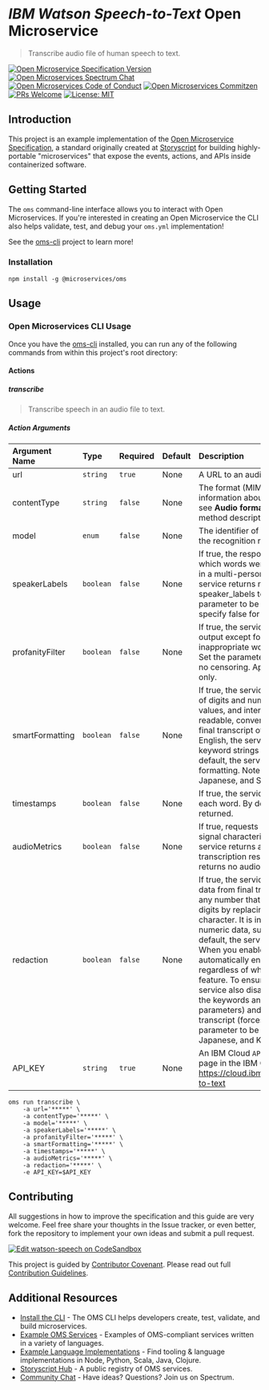 # _IBM Watson Speech-to-Text_ Open Microservice

> Transcribe audio file of human speech to text.

[![Open Microservice Specification Version](https://img.shields.io/badge/Open%20Microservice-1.0-477bf3.svg)](https://openmicroservices.org) [![Open Microservices Spectrum Chat](https://withspectrum.github.io/badge/badge.svg)](https://spectrum.chat/open-microservices) [![Open Microservices Code of Conduct](https://img.shields.io/badge/Contributor%20Covenant-v1.4%20adopted-ff69b4.svg)](https://github.com/oms-services/.github/blob/master/CODE_OF_CONDUCT.md) [![Open Microservices Commitzen](https://img.shields.io/badge/commitizen-friendly-brightgreen.svg)](http://commitizen.github.io/cz-cli/) [![PRs Welcome](https://img.shields.io/badge/PRs-welcome-brightgreen.svg)](http://makeapullrequest.com)
[![License: MIT](https://img.shields.io/badge/License-MIT-blue.svg)](https://opensource.org/licenses/MIT)

## Introduction

This project is an example implementation of the [Open Microservice Specification](https://openmicroservices.org), a standard originally created at [Storyscript](https://storyscript.io) for building highly-portable "microservices" that expose the events, actions, and APIs inside containerized software.

## Getting Started

The `oms` command-line interface allows you to interact with Open Microservices. If you're interested in creating an Open Microservice the CLI also helps validate, test, and debug your `oms.yml` implementation!

See the [oms-cli](https://github.com/microservices/oms) project to learn more!

### Installation

```
npm install -g @microservices/oms
```

## Usage

### Open Microservices CLI Usage

Once you have the [oms-cli](https://github.com/microservices/oms) installed, you can run any of the following commands from within this project's root directory:

#### Actions

##### transcribe

> Transcribe speech in an audio file to text.

##### Action Arguments

| Argument Name   | Type      | Required | Default | Description                                                                                                                                                                                                                                                                                                                                                                                                                                                                                                                                                                                                                                                                                                                                                                 |
| :-------------- | :-------- | :------- | :------ | :-------------------------------------------------------------------------------------------------------------------------------------------------------------------------------------------------------------------------------------------------------------------------------------------------------------------------------------------------------------------------------------------------------------------------------------------------------------------------------------------------------------------------------------------------------------------------------------------------------------------------------------------------------------------------------------------------------------------------------------------------------------------------- |
| url             | `string`  | `true`   | None    | A URL to an audio file to transcribe.                                                                                                                                                                                                                                                                                                                                                                                                                                                                                                                                                                                                                                                                                                                                       |
| contentType     | `string`  | `false`  | None    | The format (MIME type) of the audio. For more information about specifying an audio format, see **Audio formats (content types)** in the method description.                                                                                                                                                                                                                                                                                                                                                                                                                                                                                                                                                                                                                |
| model           | `enum`    | `false`  | None    | The identifier of the model that is to be used for the recognition request.                                                                                                                                                                                                                                                                                                                                                                                                                                                                                                                                                                                                                                                                                                 |
| speakerLabels   | `boolean` | `false`  | None    | If true, the response includes labels that identify which words were spoken by which participants in a multi-person exchange. By default, the service returns no speaker labels. Setting speaker_labels to true forces the timestamps parameter to be true, regardless of whether you specify false for the parameter.                                                                                                                                                                                                                                                                                                                                                                                                                                                      |
| profanityFilter | `boolean` | `false`  | None    | If true, the service filters profanity from all output except for keyword results by replacing inappropriate words with a series of asterisks. Set the parameter to false to return results with no censoring. Applies to US English transcription only.                                                                                                                                                                                                                                                                                                                                                                                                                                                                                                                    |
| smartFormatting | `boolean` | `false`  | None    | If true, the service converts dates, times, series of digits and numbers, phone numbers, currency values, and internet addresses into more readable, conventional representations in the final transcript of a recognition request. For US English, the service also converts certain keyword strings to punctuation symbols. By default, the service performs no smart formatting. Note: Applies to US English, Japanese, and Spanish transcription only.                                                                                                                                                                                                                                                                                                                  |
| timestamps      | `boolean` | `false`  | None    | If true, the service returns time alignment for each word. By default, no timestamps are returned.                                                                                                                                                                                                                                                                                                                                                                                                                                                                                                                                                                                                                                                                          |
| audioMetrics    | `boolean` | `false`  | None    | If true, requests detailed information about the signal characteristics of the input audio. The service returns audio metrics with the final transcription results. By default, the service returns no audio metrics.                                                                                                                                                                                                                                                                                                                                                                                                                                                                                                                                                       |
| redaction       | `boolean` | `false`  | None    | If true, the service redacts, or masks, numeric data from final transcripts. The feature redacts any number that has three or more consecutive digits by replacing each digit with an X character. It is intended to redact sensitive numeric data, such as credit card numbers. By default, the service performs no redaction. When you enable redaction, the service automatically enables smart formatting, regardless of whether you explicitly disable that feature. To ensure maximum security, the service also disables keyword spotting (ignores the keywords and keywords_threshold parameters) and returns only a single final transcript (forces the max_alternatives parameter to be 1). Note: Applies to US English, Japanese, and Korean transcription only. |
| API_KEY         | `string`  | `true`   | None    | An IBM Cloud `API KEY`. Go to the Speech to Text page in the IBM Cloud Catalog: https://cloud.ibm.com/catalog/services/speech-to-text                                                                                                                                                                                                                                                                                                                                                                                                                                                                                                                                                                                                                                       |

```shell
oms run transcribe \
    -a url='*****' \
    -a contentType='*****' \
    -a model='*****' \
    -a speakerLabels='*****' \
    -a profanityFilter='*****' \
    -a smartFormatting='*****' \
    -a timestamps='*****' \
    -a audioMetrics='*****' \
    -a redaction='*****' \
    -e API_KEY=$API_KEY
```

## Contributing

All suggestions in how to improve the specification and this guide are very welcome. Feel free share your thoughts in the Issue tracker, or even better, fork the repository to implement your own ideas and submit a pull request.

[![Edit watson-speech on CodeSandbox](https://codesandbox.io/static/img/play-codesandbox.svg)](https://codesandbox.io/s/github/oms-services/watson-speech)

This project is guided by [Contributor Covenant](https://github.com/oms-services/.github/blob/master/CODE_OF_CONDUCT.md). Please read out full [Contribution Guidelines](https://github.com/oms-services/.github/blob/master/CONTRIBUTING.md).

## Additional Resources

- [Install the CLI](https://github.com/microservices/oms) - The OMS CLI helps developers create, test, validate, and build microservices.
- [Example OMS Services](https://github.com/oms-services) - Examples of OMS-compliant services written in a variety of languages.
- [Example Language Implementations](https://github.com/microservices) - Find tooling & language implementations in Node, Python, Scala, Java, Clojure.
- [Storyscript Hub](https://hub.storyscript.io) - A public registry of OMS services.
- [Community Chat](https://spectrum.chat/open-microservices) - Have ideas? Questions? Join us on Spectrum.
